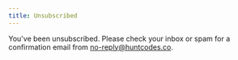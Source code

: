 ```yaml
---
title: Unsubscribed
---
```


You've been unsubscribed. Please check your inbox or spam for a confirmation email from no-reply@huntcodes.co.